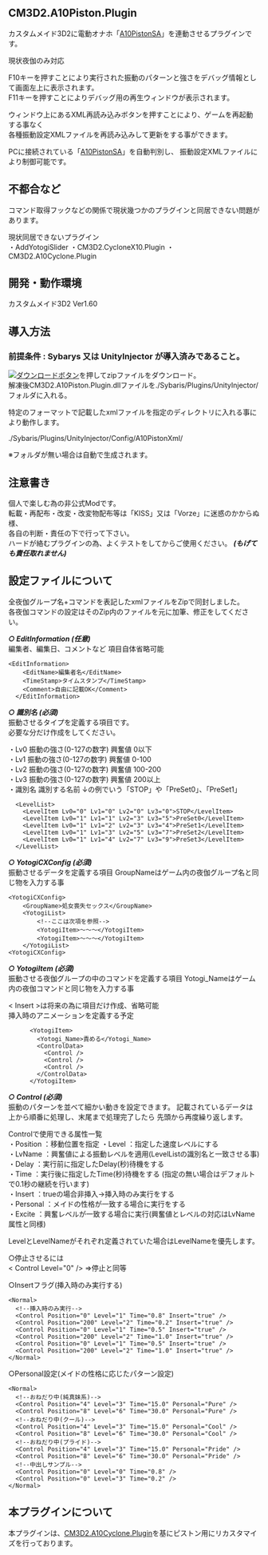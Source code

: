 ## CM3D2.A10Piston.Plugin

カスタムメイド3D2に電動オナホ「[A10PistonSA][]」を連動させるプラグインです。

現状夜伽のみ対応  

F10キーを押すことにより実行された振動のパターンと強さをデバッグ情報として画面左上に表示されます。  
F11キーを押すことによりデバッグ用の再生ウィンドウが表示されます。  

ウィンドウ上にあるXML再読み込みボタンを押すことにより、ゲームを再起動する事なく  
各種振動設定XMLファイルを再読み込みして更新をする事ができます。  

PCに接続されている「[A10PistonSA][]」を自動判別し、
振動設定XMLファイルにより制御可能です。

## 不都合など
コマンド取得フックなどの関係で現状幾つかのプラグインと同居できない問題があります。

現状同居できないプラグイン  
・AddYotogiSlider
・CM3D2.CycloneX10.Plugin
・CM3D2.A10Cyclone.Plugin

## 開発・動作環境
カスタムメイド3D2	Ver1.60

## 導入方法

### 前提条件  : **Sybarys** 又は **UnityInjector** が導入済みであること。  

[![ダウンロードボタン][img_download]][master zip]を押してzipファイルをダウンロード。   
解凍後CM3D2.A10Piston.Plugin.dllファイルを./Sybaris/Plugins/UnityInjector/フォルダに入れる。

特定のフォーマットで記載したxmlファイルを指定のディレクトリに入れる事により動作します。

./Sybaris/Plugins/UnityInjector/Config/A10PistonXml/

※フォルダが無い場合は自動で生成されます。

## 注意書き

個人で楽しむ為の非公式Modです。  
転載・再配布・改変・改変物配布等は「KISS」又は「Vorze」に迷惑のかからぬ様、  
各自の判断・責任の下で行って下さい。  
ハードが絡むプラグインの為、よくテストをしてからご使用ください。  ***(もげても責任取れません)***

## 設定ファイルについて
全夜伽グループ名+コマンドを表記したxmlファイルをZipで同封しました。   
各夜伽コマンドの設定はそのZip内のファイルを元に加筆、修正をしてください。  

***○ EditInformation (任意)***  
編集者、編集日、コメントなど 項目自体省略可能

```
<EditInformation>
    <EditName>編集者名</EditName>         
    <TimeStamp>タイムスタンプ</TimeStamp>
    <Comment>自由に記載OK</Comment>
  </EditInformation>
```

***○ 識別名 (必須)***  
振動させるタイプを定義する項目です。  
必要な分だけ作成をしてください。

・Lv0		振動の強さ(0-127の数字) 興奮値 0以下  
・Lv1		振動の強さ(0-127の数字) 興奮値 0-100   
・Lv2		振動の強さ(0-127の数字) 興奮値 100-200   
・Lv3		振動の強さ(0-127の数字) 興奮値 200以上   
・識別名	識別する名前  ↓の例でいう「STOP」や「PreSet0」、「PreSet1」

```
  <LevelList>
    <LevelItem Lv0="0" Lv1="0" Lv2="0" Lv3="0">STOP</LevelItem>
    <LevelItem Lv0="1" Lv1="1" Lv2="3" Lv3="5">PreSet0</LevelItem>
    <LevelItem Lv0="1" Lv1="2" Lv2="3" Lv3="4">PreSet1</LevelItem>
    <LevelItem Lv0="1" Lv1="3" Lv2="5" Lv3="7">PreSet2</LevelItem>
    <LevelItem Lv0="1" Lv1="4" Lv2="7" Lv3="9">PreSet3</LevelItem>
  </LevelList>
```

***○ YotogiCXConfig (必須)***  
振動させるデータを定義する項目
GroupNameはゲーム内の夜伽グループ名と同じ物を入力する事
```
<YotogiCXConfig>
    <GroupName>処女喪失セックス</GroupName>
    <YotogiList>
	    <!--ここは次項を参照-->
        <YotogiItem>～～～</YotogiItem>
		<YotogiItem>～～～</YotogiItem>
    </YotogiList>
<YotogiCXConfig>
```

***○ YotogiItem (必須)***  
振動させる夜伽グループの中のコマンドを定義する項目
Yotogi_Nameはゲーム内の夜伽コマンドと同じ物を入力する事

< Insert >は将来の為に項目だけ作成、省略可能  
挿入時のアニメーションを定義する予定

```
      <YotogiItem>
        <Yotogi_Name>責める</Yotogi_Name>
        <ControlData>
          <Control />
          <Control />
          <Control />
        </ControlData>
      </YotogiItem>
```
***○ Control (必須)***  
振動のパターンを並べて細かい動きを設定できます。
記載されているデータは上から順番に処理し、末尾まで処理完了したら
先頭から再度繰り返します。

Controlで使用できる属性一覧  
・Position	：移動位置を指定
・Level		：指定した速度レベルにする  
・LvName	：興奮値による振動レベルを適用(LevelListの識別名と一致させる事)  
・Delay		：実行前に指定したDelay(秒)待機をする  
・Time		：実行後に指定したTime(秒)待機をする  (指定の無い場合はデフォルトで0.1秒の継続を行います)  
・Insert	：trueの場合非挿入→挿入時のみ実行をする  
・Personal	：メイドの性格が一致する場合に実行をする  
・Excite	：興奮レベルが一致する場合に実行(興奮値とレベルの対応はLvName属性と同様)

 LevelとLevelNameがそれぞれ定義されていた場合はLevelNameを優先します。

○停止させるには  
 < Control Level="0" /> =>停止と同等  

○Insertフラグ(挿入時のみ実行する)
```
<Normal>
  <!--挿入時のみ実行-->
  <Control Position="0" Level="1" Time="0.8" Insert="true" />
  <Control Position="200" Level="2" Time="0.2" Insert="true" />
  <Control Position="0" Level="1" Time="0.5" Insert="true" />
  <Control Position="200" Level="2" Time="1.0" Insert="true" />
  <Control Position="0" Level="1" Time="0.5" Insert="true" />
  <Control Position="200" Level="2" Time="1.0" Insert="true" />
</Normal>
```
○Personal設定(メイドの性格に応じたパターン設定)
```
<Normal>
  <!--おねだり中(純真妹系)-->
  <Control Position="4" Level="3" Time="15.0" Personal="Pure" />
  <Control Position="8" Level="6" Time="30.0" Personal="Pure" />
  <!--おねだり中(クール)-->
  <Control Position="4" Level="3" Time="15.0" Personal="Cool" />
  <Control Position="8" Level="6" Time="30.0" Personal="Cool" />
  <!--おねだり中(プライド)-->
  <Control Position="4" Level="3" Time="15.0" Personal="Pride" />
  <Control Position="8" Level="6" Time="30.0" Personal="Pride" />
  <!--中出しサンプル-->
  <Control Position="0" Level="0" Time="0.8" />
  <Control Position="0" Level="3" Time="0.2" />
</Normal>
```
## 本プラグインについて
本プラグインは、[CM3D2.A10Cyclone.Plugin][]を基にピストン用にリカスタマイズを行っております。

[A10PistonSA]: https://www.vorze.jp/a10pistonsa/ "A10ピストンSA"
[CM3D2.A10Cyclone.Plugin]: https://github.com/icethread/CM3D2.A10Cyclone.plugin/ "CM3D2.AddModsSlider.Plugin/"
[master zip]: https://github.com/icethread/CM3D2.A10Piston.plugin/archive/master.zip "master zip"
[img_download]: http://i.imgur.com/byav3Uf.png "ダウンロードボタン"
